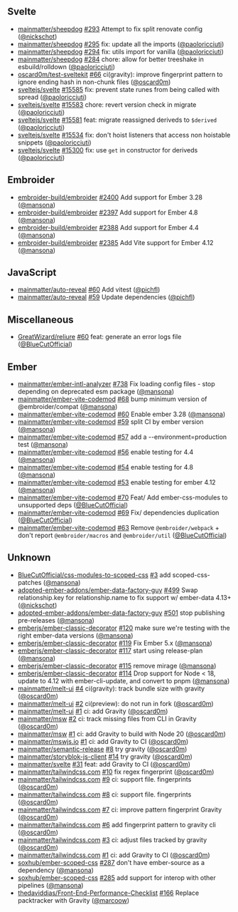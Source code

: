 ## Svelte

- [mainmatter/sheepdog] [#293](https://github.com/mainmatter/sheepdog/pull/293) Attempt to fix split renovate config ([@nickschot])
- [mainmatter/sheepdog] [#295](https://github.com/mainmatter/sheepdog/pull/295) fix: update all the imports ([@paoloricciuti])
- [mainmatter/sheepdog] [#294](https://github.com/mainmatter/sheepdog/pull/294) fix: utils import for vanilla ([@paoloricciuti])
- [mainmatter/sheepdog] [#284](https://github.com/mainmatter/sheepdog/pull/284) chore: allow for better treeshake in esbuild/rolldown ([@paoloricciuti])
- [oscard0m/test-sveltekit] [#66](https://github.com/oscard0m/test-sveltekit/pull/66) ci(gravity): improve fingerprint pattern to ignore ending hash in non-chunk files ([@oscard0m])
- [sveltejs/svelte] [#15585](https://github.com/sveltejs/svelte/pull/15585) fix: prevent state runes from being called with spread ([@paoloricciuti])
- [sveltejs/svelte] [#15583](https://github.com/sveltejs/svelte/pull/15583) chore: revert version check in migrate ([@paoloricciuti])
- [sveltejs/svelte] [#15581](https://github.com/sveltejs/svelte/pull/15581) feat: migrate reassigned deriveds to `$derived` ([@paoloricciuti])
- [sveltejs/svelte] [#15534](https://github.com/sveltejs/svelte/pull/15534) fix: don't hoist listeners that access non hoistable snippets ([@paoloricciuti])
- [sveltejs/svelte] [#15300](https://github.com/sveltejs/svelte/pull/15300) fix: use `get` in constructor for deriveds ([@paoloricciuti])

## Embroider

- [embroider-build/embroider] [#2400](https://github.com/embroider-build/embroider/pull/2400) Add support for Ember 3.28 ([@mansona])
- [embroider-build/embroider] [#2397](https://github.com/embroider-build/embroider/pull/2397) Add support for Ember 4.8 ([@mansona])
- [embroider-build/embroider] [#2388](https://github.com/embroider-build/embroider/pull/2388) Add support for Ember 4.4 ([@mansona])
- [embroider-build/embroider] [#2385](https://github.com/embroider-build/embroider/pull/2385) Add Vite support for Ember 4.12 ([@mansona])

## JavaScript

- [mainmatter/auto-reveal] [#60](https://github.com/mainmatter/auto-reveal/pull/60) Add vitest ([@pichfl])
- [mainmatter/auto-reveal] [#59](https://github.com/mainmatter/auto-reveal/pull/59) Update dependencies ([@pichfl])

## Miscellaneous

- [GreatWizard/reliure] [#60](https://github.com/GreatWizard/reliure/pull/60) feat: generate an error logs file ([@BlueCutOfficial])

## Ember

- [mainmatter/ember-intl-analyzer] [#738](https://github.com/mainmatter/ember-intl-analyzer/pull/738) Fix loading config files - stop depending on deprecated esm package ([@mansona])
- [mainmatter/ember-vite-codemod] [#68](https://github.com/mainmatter/ember-vite-codemod/pull/68) bump minimum version of @embroider/compat ([@mansona])
- [mainmatter/ember-vite-codemod] [#60](https://github.com/mainmatter/ember-vite-codemod/pull/60) Enable ember 3.28 ([@mansona])
- [mainmatter/ember-vite-codemod] [#59](https://github.com/mainmatter/ember-vite-codemod/pull/59) split CI by ember version ([@mansona])
- [mainmatter/ember-vite-codemod] [#57](https://github.com/mainmatter/ember-vite-codemod/pull/57) add a --environment=production test ([@mansona])
- [mainmatter/ember-vite-codemod] [#56](https://github.com/mainmatter/ember-vite-codemod/pull/56) enable testing for 4.4 ([@mansona])
- [mainmatter/ember-vite-codemod] [#54](https://github.com/mainmatter/ember-vite-codemod/pull/54) enable testing for 4.8 ([@mansona])
- [mainmatter/ember-vite-codemod] [#53](https://github.com/mainmatter/ember-vite-codemod/pull/53) enable testing for ember 4.12 ([@mansona])
- [mainmatter/ember-vite-codemod] [#70](https://github.com/mainmatter/ember-vite-codemod/pull/70) Feat/ Add ember-css-modules to unsupported deps ([@BlueCutOfficial])
- [mainmatter/ember-vite-codemod] [#69](https://github.com/mainmatter/ember-vite-codemod/pull/69) Fix/ dependencies duplication ([@BlueCutOfficial])
- [mainmatter/ember-vite-codemod] [#63](https://github.com/mainmatter/ember-vite-codemod/pull/63) Remove `@embroider/webpack` + don't report `@embroider/macros` and `@embroider/util` ([@BlueCutOfficial])

## Unknown

- [BlueCutOfficial/css-modules-to-scoped-css] [#3](https://github.com/BlueCutOfficial/css-modules-to-scoped-css/pull/3) add scoped-css-patches ([@mansona])
- [adopted-ember-addons/ember-data-factory-guy] [#499](https://github.com/adopted-ember-addons/ember-data-factory-guy/pull/499) Swap relationship.key for relationship.name to fix support w/ ember-data 4.13+ ([@nickschot])
- [adopted-ember-addons/ember-data-factory-guy] [#501](https://github.com/adopted-ember-addons/ember-data-factory-guy/pull/501) stop publishing pre-releases ([@mansona])
- [emberjs/ember-classic-decorator] [#120](https://github.com/emberjs/ember-classic-decorator/pull/120) make sure we're testing with the right ember-data versions ([@mansona])
- [emberjs/ember-classic-decorator] [#119](https://github.com/emberjs/ember-classic-decorator/pull/119) Fix Ember 5.x ([@mansona])
- [emberjs/ember-classic-decorator] [#117](https://github.com/emberjs/ember-classic-decorator/pull/117) start using release-plan ([@mansona])
- [emberjs/ember-classic-decorator] [#115](https://github.com/emberjs/ember-classic-decorator/pull/115) remove mirage ([@mansona])
- [emberjs/ember-classic-decorator] [#114](https://github.com/emberjs/ember-classic-decorator/pull/114) Drop support for Node < 18, update to 4.12 with ember-cli-update, and convert to pnpm ([@mansona])
- [mainmatter/melt-ui] [#4](https://github.com/mainmatter/melt-ui/pull/4) ci(gravity): track bundle size with gravity ([@oscard0m])
- [mainmatter/melt-ui] [#2](https://github.com/mainmatter/melt-ui/pull/2) ci(preview): do not run in fork ([@oscard0m])
- [mainmatter/melt-ui] [#1](https://github.com/mainmatter/melt-ui/pull/1) ci: add Gravity ([@oscard0m])
- [mainmatter/msw] [#2](https://github.com/mainmatter/msw/pull/2) ci: track missing files from CLI in Gravity ([@oscard0m])
- [mainmatter/msw] [#1](https://github.com/mainmatter/msw/pull/1) ci: add Gravity to build with Node 20 ([@oscard0m])
- [mainmatter/mswjs.io] [#1](https://github.com/mainmatter/mswjs.io/pull/1) ci: add Gravity to CI ([@oscard0m])
- [mainmatter/semantic-release] [#8](https://github.com/mainmatter/semantic-release/pull/8) try gravity ([@oscard0m])
- [mainmatter/storyblok-js-client] [#14](https://github.com/mainmatter/storyblok-js-client/pull/14) try gravity ([@oscard0m])
- [mainmatter/svelte] [#31](https://github.com/mainmatter/svelte/pull/31) feat: add Gravity to CI ([@oscard0m])
- [mainmatter/tailwindcss.com] [#10](https://github.com/mainmatter/tailwindcss.com/pull/10) fix regex fingerprint ([@oscard0m])
- [mainmatter/tailwindcss.com] [#9](https://github.com/mainmatter/tailwindcss.com/pull/9) ci: support file.<hash> fingerprints ([@oscard0m])
- [mainmatter/tailwindcss.com] [#8](https://github.com/mainmatter/tailwindcss.com/pull/8) ci: support file.<hash> fingerprints ([@oscard0m])
- [mainmatter/tailwindcss.com] [#7](https://github.com/mainmatter/tailwindcss.com/pull/7) ci: improve pattern fingerprint Gravity ([@oscard0m])
- [mainmatter/tailwindcss.com] [#6](https://github.com/mainmatter/tailwindcss.com/pull/6) add fingerprint pattern to gravity cli ([@oscard0m])
- [mainmatter/tailwindcss.com] [#3](https://github.com/mainmatter/tailwindcss.com/pull/3) ci: adjust files tracked by gravity ([@oscard0m])
- [mainmatter/tailwindcss.com] [#1](https://github.com/mainmatter/tailwindcss.com/pull/1) ci: add Gravity to CI ([@oscard0m])
- [soxhub/ember-scoped-css] [#287](https://github.com/soxhub/ember-scoped-css/pull/287) don't have ember-source as a dependency ([@mansona])
- [soxhub/ember-scoped-css] [#285](https://github.com/soxhub/ember-scoped-css/pull/285) add support for interop with other pipelines ([@mansona])
- [thedaviddias/Front-End-Performance-Checklist] [#166](https://github.com/thedaviddias/Front-End-Performance-Checklist/pull/166) Replace packtracker with Gravity ([@marcoow])

[@BlueCutOfficial]: https://github.com/BlueCutOfficial
[@mansona]: https://github.com/mansona
[@marcoow]: https://github.com/marcoow
[@nickschot]: https://github.com/nickschot
[@oscard0m]: https://github.com/oscard0m
[@paoloricciuti]: https://github.com/paoloricciuti
[@pichfl]: https://github.com/pichfl
[BlueCutOfficial/css-modules-to-scoped-css]: https://github.com/BlueCutOfficial/css-modules-to-scoped-css
[GreatWizard/reliure]: https://github.com/GreatWizard/reliure
[adopted-ember-addons/ember-data-factory-guy]: https://github.com/adopted-ember-addons/ember-data-factory-guy
[emberjs/ember-classic-decorator]: https://github.com/emberjs/ember-classic-decorator
[embroider-build/embroider]: https://github.com/embroider-build/embroider
[mainmatter/auto-reveal]: https://github.com/mainmatter/auto-reveal
[mainmatter/ember-intl-analyzer]: https://github.com/mainmatter/ember-intl-analyzer
[mainmatter/ember-vite-codemod]: https://github.com/mainmatter/ember-vite-codemod
[mainmatter/melt-ui]: https://github.com/mainmatter/melt-ui
[mainmatter/msw]: https://github.com/mainmatter/msw
[mainmatter/mswjs.io]: https://github.com/mainmatter/mswjs.io
[mainmatter/semantic-release]: https://github.com/mainmatter/semantic-release
[mainmatter/sheepdog]: https://github.com/mainmatter/sheepdog
[mainmatter/storyblok-js-client]: https://github.com/mainmatter/storyblok-js-client
[mainmatter/svelte]: https://github.com/mainmatter/svelte
[mainmatter/tailwindcss.com]: https://github.com/mainmatter/tailwindcss.com
[oscard0m/test-sveltekit]: https://github.com/oscard0m/test-sveltekit
[soxhub/ember-scoped-css]: https://github.com/soxhub/ember-scoped-css
[sveltejs/svelte]: https://github.com/sveltejs/svelte
[thedaviddias/Front-End-Performance-Checklist]: https://github.com/thedaviddias/Front-End-Performance-Checklist
